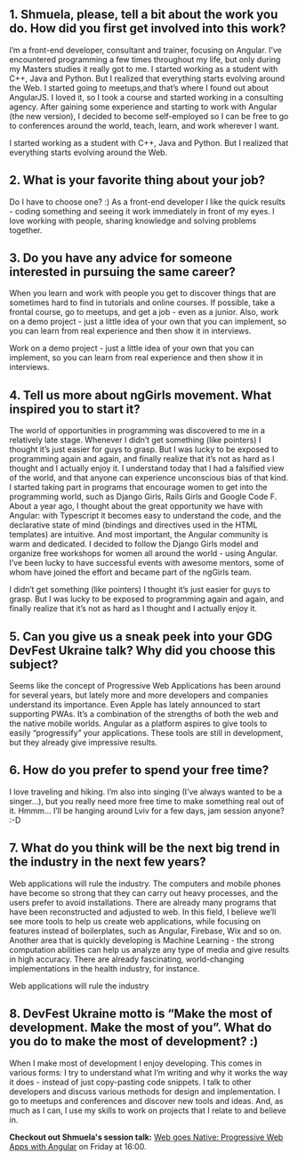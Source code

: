 ## 1. Shmuela, please, tell a bit about the work you do. How did you first get involved into this work?
I’m a front-end developer, consultant and trainer, focusing on Angular. I’ve encountered programming a few times throughout my life, but only during my Masters studies it really got to me. I started working as a student with C++, Java and Python. But I realized that everything starts evolving around the Web. I started going to meetups,and that’s where I found out about AngularJS. I loved it, so I took a course and started working in a consulting agency. After gaining some experience and starting to work with Angular (the new version), I decided to become self-employed so I can be free to go to conferences around the world, teach, learn, and work wherever I want. 


<div class="highlight-quote">
I started working as a student with C++, Java and Python. But I realized that everything starts evolving around the Web.
</div>

## 2. What is your favorite thing about your job?
Do I have to choose one? :) As a front-end developer I like the quick results - coding something and seeing it work immediately in front of my eyes. I love working with people, sharing knowledge and solving problems together. 

## 3. Do you have any advice for someone interested in pursuing the same career?
When you learn and work with people you get to discover things that are sometimes hard to find in tutorials and online courses. If possible, take a frontal course, go to meetups, and get a job - even as a junior. Also, work on a demo project - just a little idea of your own that you can implement, so you can learn from real experience and then show it in interviews.

<div class="highlight-quote">
Work on a demo project - just a little idea of your own that you can implement, so you can learn from real experience and then show it in interviews.
</div>

## 4. Tell us more about ngGirls movement. What inspired you to start it?
The world of opportunities in programming was discovered to me in a relatively late stage. Whenever I didn’t get something (like pointers) I thought it’s just easier for guys to grasp. But I was lucky to be exposed to programming again and again, and finally realize that it’s not as hard as I thought and I actually enjoy it. I understand today that I had a falsified view of the world, and that anyone can experience unconscious bias of that kind. I started taking part in programs that encourage women to get into the programming world, such as Django Girls, Rails Girls and Google Code F. About a year ago, I thought about the great opportunity we have with Angular: with Typescript it becomes easy to understand the code, and the declarative state of mind (bindings and directives used in the HTML templates) are intuitive. And most important, the Angular community is warm and dedicated. I decided to follow the Django Girls model and organize free workshops for women all around the world - using Angular. I’ve been lucky to have successful events with awesome mentors, some of whom have joined the effort and became part of the ngGirls team. 

<div class="highlight-quote">
 I didn’t get something (like pointers) I thought it’s just easier for guys to grasp.  But I was lucky to be exposed to programming again and again, and finally realize that it’s not as hard as I thought and I actually enjoy it.
</div>

## 5. Can you give us a sneak peek into your  GDG DevFest Ukraine talk? Why did you choose this subject?
Seems like the concept of Progressive Web Applications has been around for several years, but lately more and more developers and companies understand its importance. Even Apple has lately announced to start supporting PWAs. It’s a combination of the strengths of both the web and the native mobile worlds. Angular as a platform aspires to give tools to easily “progressify” your applications. These tools are still in development, but they already give impressive results.


## 6. How do you prefer to spend your free time?
I love traveling and hiking. I’m also into singing (I’ve always wanted to be a singer…), but you really need more free time to make something real out of it. Hmmm… I’ll be hanging around Lviv for a few days, jam session anyone? :-D


## 7. What do you think will be the next big trend in the industry in the next few years?
Web applications will rule the industry. The computers and mobile phones have become so strong that they can carry out heavy processes, and the users prefer to avoid installations. There are already many programs that have been reconstructed and adjusted to web. In this field, I believe we’ll see more tools to help us create web applications, while focusing on features instead of boilerplates, such as Angular, Firebase, Wix and so on. Another area that is quickly developing is Machine Learning - the strong computation abilities can help us analyze any type of media and give results in high accuracy. There are already fascinating, world-changing implementations in the health industry, for instance.  

<div class="highlight-quote">
Web applications will rule the industry
</div>

## 8. DevFest Ukraine motto is “Make the most of development. Make the most of you”. What do you do to make the most of development? :)

When I make most of development I enjoy developing. This comes in various forms: I try to understand what I’m writing and why it works the way it does - instead of just copy-pasting code snippets. I talk to other developers and discuss various methods for design and implementation. I go to meetups and conferences and discover new tools and ideas. And, as much as I can, I use my skills to work on projects that I relate to and believe in.


**Checkout out Shmuela's session talk:** [Web goes Native: Progressive Web Apps with Angular](https://devfest.gdg.org.ua/schedule/day1?sessionId=135) on Friday at 16:00. 

